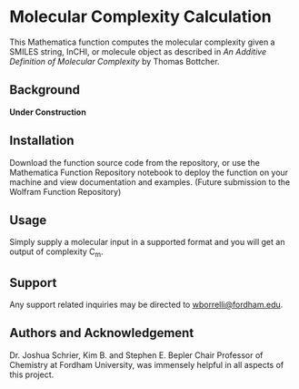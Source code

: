 # Molecular Complexity Calculation 

This Mathematica function computes the molecular complexity given a SMILES string, InCHI, or molecule object as described in *An Additive Definition of Molecular Complexity* by Thomas Bottcher.

## Background
__Under Construction__

## Installation

Download the function source code from the repository, or use the Mathematica Function Repository notebook to deploy the function on your machine and view documentation and examples. (Future submission to the Wolfram Function Repository)

## Usage
Simply supply a molecular input in a supported format and you will get an output of complexity C<sub>m</sub>. 

## Support
Any support related inquiries may be directed to wborrelli@fordham.edu. 

## Authors and Acknowledgement
Dr. Joshua Schrier, Kim B. and Stephen E. Bepler Chair Professor of Chemistry at Fordham University, was immensely helpful in all aspects of this project. 

